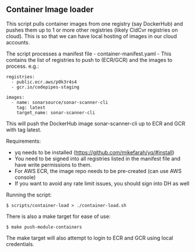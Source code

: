 ## Container Image loader

This script pulls container images from one registry (say DockerHub) and pushes them up to 1 or more other registries (likely CldCvr registries on cloud). This is so that we can have local hosting of images in our cloud accounts.

The script processes a manifest file - container-manifest.yaml - This contains the list of registries to push to (ECR/GCR) and the images to process. e.g.:

```
registries:
  - public.ecr.aws/p0k3r4s4
  - gcr.io/codepipes-staging

images:
  - name: sonarsource/sonar-scanner-cli
    tag: latest
    target_name: sonar-scanner-cli
```

This will push the DockerHub image sonar-scanner-cli up to ECR and GCR with tag latest.

Requirements:

- yq needs to be installed (https://github.com/mikefarah/yq/#install)
- You need to be signed into all registries listed in the manifest file and have write permissions to them.
- For AWS ECR, the image repo needs to be pre-created (can use AWS console)
- If you want to avoid any rate limit issues, you should sign into DH as well

Running the script:

```
$ scripts/container-load > ./container-load.sh
```

There is also a make target for ease of use:

```
$ make push-module-containers
```

The make target will also attempt to login to ECR and GCR using local credentials.
